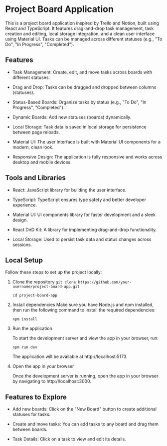 # Project Board Application

This is a project board application inspired by Trello and Notion, built using React and TypeScript. It features drag-and-drop task management, task creation and editing, local storage integration, and a clean user interface using Material UI. Tasks can be managed across different statuses (e.g., "To Do", "In Progress", "Completed").

## Features

- Task Management: Create, edit, and move tasks across boards with different statuses.

- Drag and Drop: Tasks can be dragged and dropped between columns (statuses).

- Status-Based Boards: Organize tasks by status (e.g., "To Do", "In Progress", "Completed").

- Dynamic Boards: Add new statuses (boards) dynamically.

- Local Storage: Task data is saved in local storage for persistence between page reloads.

- Material UI: The user interface is built with Material UI components for a modern, clean look.

- Responsive Design: The application is fully responsive and works across desktop and mobile devices.

## Tools and Libraries

- React: JavaScript library for building the user interface.

- TypeScript: TypeScript ensures type safety and better developer experience.

- Material UI: UI components library for faster development and a sleek design.

- React DnD Kit: A library for implementing drag-and-drop functionality.

- Local Storage: Used to persist task data and status changes across sessions.

## Local Setup

Follow these steps to set up the project locally:

1. Clone the repository
	```git clone https://github.com/your-username/project-board-app.git```

	```cd project-board-app```

2. Install dependencies
	Make sure you have Node.js and npm installed, then run the following command to install the required dependencies:

	```npm install```

3. Run the application

	To start the development server and view the app in your browser, run:

	```npm run dev```

	The application will be available at http://localhost:5173.

4. Open the app in your browser

	Once the development server is running, open the app in your browser by navigating to http://localhost:3000.

## Features to Explore

- Add new boards: Click on the "New Board" button to create additional statuses for tasks.

- Create and move tasks: You can add tasks to any board and drag them between boards.

- Task Details: Click on a task to view and edit its details.